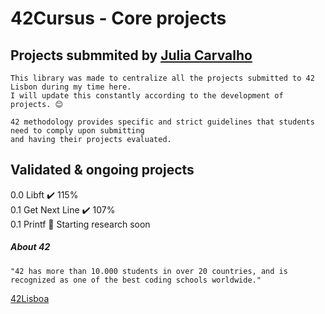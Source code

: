# 42Cursus - Core projects

## Projects submmited by [Julia Carvalho](https://www.linkedin.com/in/juliamendesc/)

```
This library was made to centralize all the projects submitted to 42 Lisbon during my time here.
I will update this constantly according to the development of projects. 😊
```

```
42 methodology provides specific and strict guidelines that students need to comply upon submitting
and having their projects evaluated.
```

## Validated & ongoing projects

0.0 Libft ✔️ 115% <br>
0.1 Get Next Line ✔️ 107% <br>
0.1 Printf 📜 Starting research soon <br>

##### About 42

```
"42 has more than 10.000 students in over 20 countries, and is recognized as one of the best coding schools worldwide."
```

[42Lisboa](https://www.42lisboa.com/en/)
